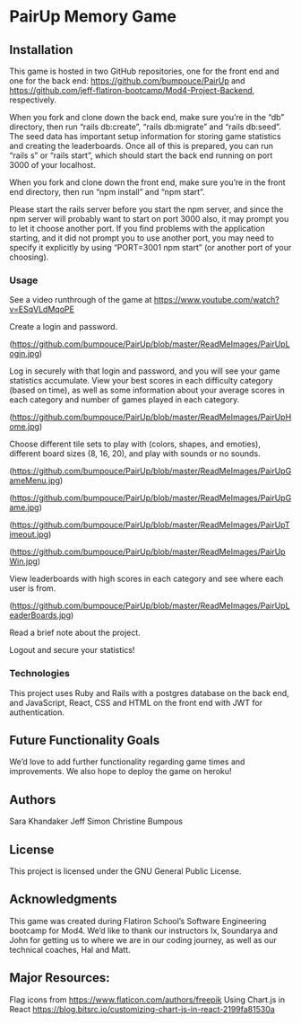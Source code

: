 # PairUp Memory Game

## Installation
This game is hosted in two GitHub repositories, one for the front end and one for the back end: https://github.com/bumpouce/PairUp and https://github.com/jeff-flatiron-bootcamp/Mod4-Project-Backend, respectively.

When you fork and clone down the back end, make sure you’re in the “db” directory, then run “rails db:create”, “rails db:migrate” and “rails db:seed”.  The seed data has important setup information for storing game statistics and creating the leaderboards.  Once all of this is prepared, you can run “rails s” or “rails start”, which should start the back end running on port 3000 of your localhost.                                        

When you fork and clone down the front end, make sure you’re in the front end directory, then run “npm install” and “npm start”.

Please start the rails server before you start the npm server, and since the npm server will probably want to start on port 3000 also, it may prompt you to let it choose another port.  If you find problems with the application starting, and it did not prompt you to use another port, you may need to specify it explicitly by using “PORT=3001 npm start” (or another port of your choosing).


### Usage

See a video runthrough of the game at https://www.youtube.com/watch?v=ESqVLdMqoPE

Create a login and password.

(https://github.com/bumpouce/PairUp/blob/master/ReadMeImages/PairUpLogin.jpg)

Log in securely with that login and password, and you will see your game statistics accumulate.  View your best scores in each difficulty category (based on time), as well as some information about your average scores in each category and number of games played in each category.

(https://github.com/bumpouce/PairUp/blob/master/ReadMeImages/PairUpHome.jpg)

Choose different tile sets to play with (colors, shapes, and emoties), different board sizes (8, 16, 20), and play with sounds or no sounds.

(https://github.com/bumpouce/PairUp/blob/master/ReadMeImages/PairUpGameMenu.jpg)

(https://github.com/bumpouce/PairUp/blob/master/ReadMeImages/PairUpGame.jpg)

(https://github.com/bumpouce/PairUp/blob/master/ReadMeImages/PairUpTimeout.jpg)

(https://github.com/bumpouce/PairUp/blob/master/ReadMeImages/PairUpWin.jpg)

View leaderboards with high scores in each category and see where each user is from.

(https://github.com/bumpouce/PairUp/blob/master/ReadMeImages/PairUpLeaderBoards.jpg)

Read a brief note about the project.

Logout and secure your statistics! 


### Technologies

This project uses Ruby and Rails with a postgres database on the back end, and JavaScript, React, CSS and HTML on the front end with JWT for authentication.
                       

## Future Functionality Goals
                          
We’d love to add further functionality regarding game times and improvements.  We also hope to deploy the game on heroku!


## Authors
Sara Khandaker
Jeff Simon
Christine Bumpous


## License

This project is licensed under the GNU General Public License.

                          
## Acknowledgments                                      

This game was created during Flatiron School’s Software Engineering bootcamp for Mod4.  We’d like to thank our instructors Ix, Soundarya and John for getting us to where we are in our coding journey, as well as our technical coaches, Hal and Matt.

## Major Resources:
Flag icons from https://www.flaticon.com/authors/freepik
Using Chart.js in React https://blog.bitsrc.io/customizing-chart-js-in-react-2199fa81530a